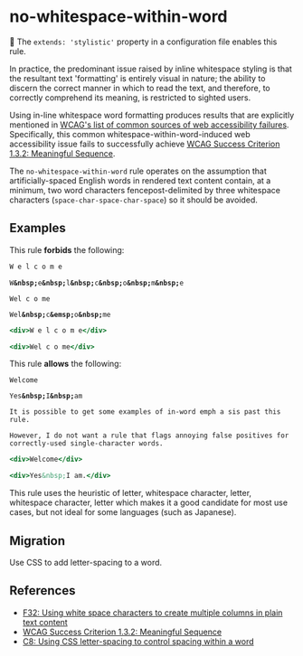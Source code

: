 # no-whitespace-within-word

:nail_care: The `extends: 'stylistic'` property in a configuration file enables this rule.

In practice, the predominant issue raised by inline whitespace styling is that the resultant text 'formatting' is entirely visual in nature; the ability to discern the correct manner in which to read the text, and therefore, to correctly comprehend its meaning, is restricted to sighted users.

Using in-line whitespace word formatting produces results that are explicitly mentioned in [WCAG's list of common sources of web accessibility failures](https://www.w3.org/TR/WCAG20-TECHS/failures.html). Specifically, this common whitespace-within-word-induced web accessibility issue fails to successfully achieve [WCAG Success Criterion 1.3.2: Meaningful Sequence](https://www.w3.org/TR/UNDERSTANDING-WCAG20/content-structure-separation-sequence.html).

The `no-whitespace-within-word` rule operates on the assumption that artificially-spaced English words in rendered text content contain, at a minimum, two word characters fencepost-delimited by three whitespace characters  (`space-char-space-char-space`) so it should be avoided.

## Examples

This rule **forbids** the following:

```hbs
W e l c o m e
```

`W`**`&nbsp;`**`e`**`&nbsp;`**`l`**`&nbsp;`**`c`**`&nbsp;`**`o`**`&nbsp;`**`m`**`&nbsp;`**`e`

`Wel c o me`

`Wel`**`&nbsp;`**`c`**`&emsp;`**`o`**`&nbsp;`**`me`

```hbs
<div>W e l c o m e</div>

<div>Wel c o me</div>
```

This rule **allows** the following:

`Welcome`

`Yes`**`&nbsp;`**`I`**`&nbsp;`**`am`

`It is possible to get some examples of in-word emph a sis past this rule.`

`However, I do not want a rule that flags annoying false positives for correctly-used single-character words.`

```hbs
<div>Welcome</div>

<div>Yes&nbsp;I am.</div>
```

This rule uses the heuristic of letter, whitespace character, letter, whitespace character, letter which makes it a good candidate for most use cases, but not ideal for some languages (such as Japanese).

## Migration

Use CSS to add letter-spacing to a word.

## References

* [F32: Using white space characters to create multiple columns in plain text content](https://www.w3.org/TR/WCAG20-TECHS/failures.html#F32)
* [WCAG Success Criterion 1.3.2: Meaningful Sequence](https://www.w3.org/TR/UNDERSTANDING-WCAG20/content-structure-separation-sequence.html)
* [C8: Using CSS letter-spacing to control spacing within a word](https://www.w3.org/WAI/WCAG21/Techniques/css/C8)

